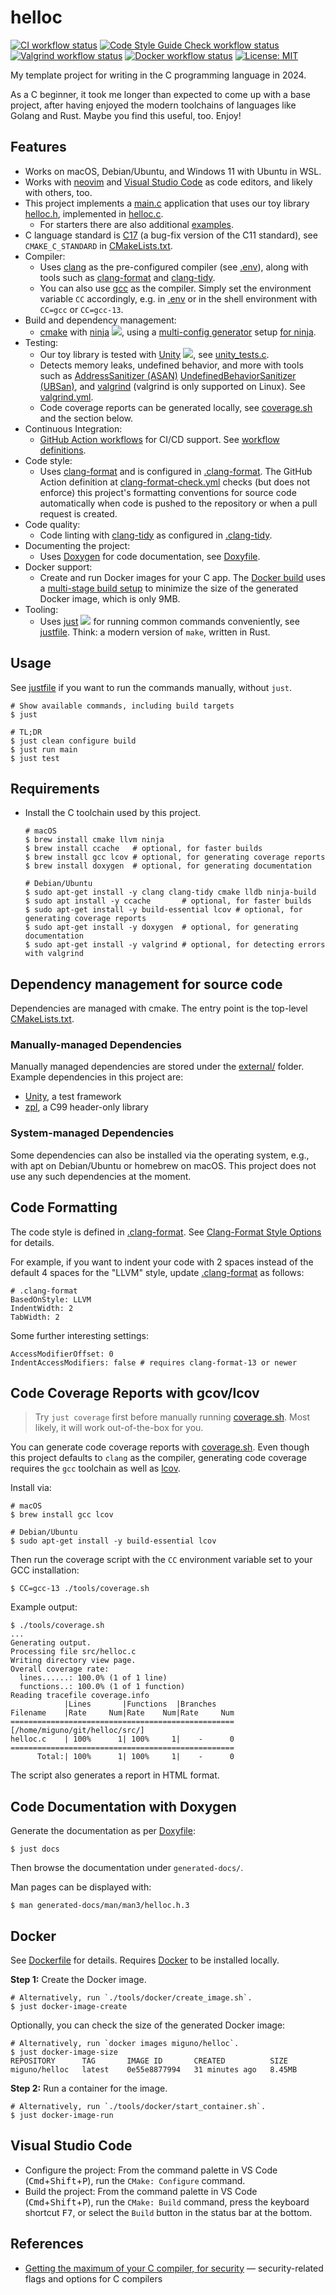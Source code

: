 # helloc

[![CI workflow status](https://github.com/miguno/helloc/actions/workflows/ci.yml/badge.svg)](https://github.com/miguno/helloc/actions/workflows/ci.yml)
[![Code Style Guide Check workflow status](https://github.com/miguno/helloc/actions/workflows/clang-format-check.yml/badge.svg)](https://github.com/miguno/helloc/actions/workflows/clang-format-check.yml)
[![Valgrind workflow status](https://github.com/miguno/helloc/actions/workflows/valgrind.yml/badge.svg)](https://github.com/miguno/helloc/actions/workflows/valgrind.yml)
[![Docker workflow status](https://github.com/miguno/helloc/actions/workflows/docker-image.yml/badge.svg)](https://github.com/miguno/helloc/actions/workflows/docker-image.yml)
[![License: MIT](https://img.shields.io/badge/License-MIT-blue.svg)](https://opensource.org/licenses/MIT)

My template project for writing in the C programming language in 2024.

As a C beginner, it took me longer than expected to come up with a base project,
after having enjoyed the modern toolchains of languages like Golang and Rust.
Maybe you find this useful, too. Enjoy!

## Features

- Works on macOS, Debian/Ubuntu, and Windows 11 with Ubuntu in WSL.
- Works with [neovim](https://neovim.io/) and
  [Visual Studio Code](https://code.visualstudio.com/)
  as code editors, and likely with others, too.
- This project implements a [main.c](src/main.c) application that uses our toy
  library [helloc.h](src/helloc.h), implemented in [helloc.c](src/helloc.c).
  - For starters there are also additional [examples](examples/).
- C language standard is [C17](https://en.cppreference.com/w/c/17)
  (a bug-fix version of the C11 standard), see
  `CMAKE_C_STANDARD` in [CMakeLists.txt](CMakeLists.txt).
- Compiler:
  - Uses [clang](https://clang.llvm.org/) as the pre-configured compiler (see
    [.env](.env)), along with tools such as
    [clang-format](https://clang.llvm.org/docs/ClangFormat.html) and
    [clang-tidy](https://clang.llvm.org/extra/clang-tidy/).
  - You can also use [gcc](https://gcc.gnu.org/) as the compiler. Simply set
    the environment variable `CC` accordingly, e.g. in [.env](.env) or
    in the shell environment with `CC=gcc` or `CC=gcc-13`.
- Build and dependency management:
  - [cmake](https://github.com/Kitware/CMake) with
    [ninja](https://github.com/ninja-build/ninja)
    ![](https://img.shields.io/github/stars/ninja-build/ninja),
    using a
    [multi-config generator](https://cmake.org/cmake/help/latest/variable/CMAKE_CONFIGURATION_TYPES.html)
    setup [for ninja](https://cmake.org/cmake/help/latest/generator/Ninja%20Multi-Config.html).
- Testing:
  - Our toy library is tested with
    [Unity](https://github.com/ThrowTheSwitch/Unity)
    ![](https://img.shields.io/github/stars/ThrowTheSwitch/Unity), see
    [unity_tests.c](test/unity_tests.c).
  - Detects memory leaks, undefined behavior, and more with tools such as
    [AddressSanitizer (ASAN)](https://clang.llvm.org/docs/AddressSanitizer.html)
    [UndefinedBehaviorSanitizer (UBSan)](https://clang.llvm.org/docs/UndefinedBehaviorSanitizer.html),
    and [valgrind](https://valgrind.org/) (valgrind is only supported on Linux).
    See [valgrind.yml](.github/workflows/valgrind.yml).
  - Code coverage reports can be generated locally, see
    [coverage.sh](tools/coverage.sh) and the section below.
- Continuous Integration:
  - [GitHub Action workflows](https://github.com/miguno/helloc/actions)
    for CI/CD support. See [workflow definitions](.github/workflows/).
- Code style:
  - Uses [clang-format](https://clang.llvm.org/docs/ClangFormat.html)
    and is configured in [.clang-format](.clang-format). The GitHub Action
    definition at
    [clang-format-check.yml](.github/workflows/clang-format-check.yml) checks
    (but does not enforce) this project's formatting conventions for source
    code automatically when code is pushed to the repository or when a pull
    request is created.
- Code quality:
  - Code linting with [clang-tidy](https://clang.llvm.org/extra/clang-tidy/) as
    configured in [.clang-tidy](.clang-tidy).
- Documenting the project:
  - Uses [Doxygen](https://www.doxygen.nl/) for code documentation, see
    [Doxyfile](Doxyfile).
- Docker support:
  - Create and run Docker images for your C app.
    The [Docker build](Dockerfile) uses a
    [multi-stage build setup](https://docs.docker.com/build/building/multi-stage/)
    to minimize the size of the generated Docker image, which is only 9MB.
- Tooling:
  - Uses [just](https://github.com/casey/just) ![](https://img.shields.io/github/stars/casey/just)
    for running common commands conveniently, see [justfile](justfile). Think:
    a modern version of `make`, written in Rust.

## Usage

See [justfile](justfile) if you want to run the commands manually, without
`just`.

```shell
# Show available commands, including build targets
$ just

# TL;DR
$ just clean configure build
$ just run main
$ just test
```

## Requirements

- Install the C toolchain used by this project.

  ```shell
  # macOS
  $ brew install cmake llvm ninja
  $ brew install ccache   # optional, for faster builds
  $ brew install gcc lcov # optional, for generating coverage reports
  $ brew install doxygen  # optional, for generating documentation

  # Debian/Ubuntu
  $ sudo apt-get install -y clang clang-tidy cmake lldb ninja-build
  $ sudo apt install -y ccache       # optional, for faster builds
  $ sudo apt-get install -y build-essential lcov # optional, for generating coverage reports
  $ sudo apt-get install -y doxygen  # optional, for generating documentation
  $ sudo apt-get install -y valgrind # optional, for detecting errors with valgrind
  ```

## Dependency management for source code

Dependencies are managed with cmake. The entry point is the top-level
[CMakeLists.txt](CMakeLists.txt).

### Manually-managed Dependencies

Manually managed dependencies are stored under the [external/](external/)
folder. Example dependencies in this project are:

- [Unity](https://github.com/ThrowTheSwitch/Unity), a test framework
- [zpl](https://github.com/zpl-c/zpl), a C99 header-only library

### System-managed Dependencies

Some dependencies can also be installed via the operating system, e.g., with
apt on Debian/Ubuntu or homebrew on macOS. This project does not use any such
dependencies at the moment.

## Code Formatting

The code style is defined in [.clang-format](.clang-format). See
[Clang-Format Style Options](https://clang.llvm.org/docs/ClangFormatStyleOptions.html)
for details.

For example, if you want to indent your code with 2 spaces instead of the
default 4 spaces for the "LLVM" style, update [.clang-format](.clang-format)
as follows:

    # .clang-format
    BasedOnStyle: LLVM
    IndentWidth: 2
    TabWidth: 2

Some further interesting settings:

    AccessModifierOffset: 0
    IndentAccessModifiers: false # requires clang-format-13 or newer

## Code Coverage Reports with gcov/lcov

> Try `just coverage` first before manually running
> [coverage.sh](tools/coverage.sh).
> Most likely, it will work out-of-the-box for you.

You can generate code coverage reports with [coverage.sh](tools/coverage.sh).
Even though this project defaults to `clang` as the compiler, generating code
coverage requires the `gcc` toolchain as well as
[lcov](https://github.com/linux-test-project/lcov).

Install via:

```shell
# macOS
$ brew install gcc lcov

# Debian/Ubuntu
$ sudo apt-get install -y build-essential lcov
```

Then run the coverage script with the `CC` environment variable set to your
GCC installation:

```shell
$ CC=gcc-13 ./tools/coverage.sh
```

Example output:

```
$ ./tools/coverage.sh
...
Generating output.
Processing file src/helloc.c
Writing directory view page.
Overall coverage rate:
  lines......: 100.0% (1 of 1 line)
  functions..: 100.0% (1 of 1 function)
Reading tracefile coverage.info
            |Lines       |Functions  |Branches
Filename    |Rate     Num|Rate    Num|Rate     Num
==================================================
[/home/miguno/git/helloc/src/]
helloc.c    | 100%      1| 100%     1|    -      0
==================================================
      Total:| 100%      1| 100%     1|    -      0
```

The script also generates a report in HTML format.

## Code Documentation with Doxygen

Generate the documentation as per [Doxyfile](Doxyfile):

```shell
$ just docs
```

Then browse the documentation under `generated-docs/`.

Man pages can be displayed with:

```shell
$ man generated-docs/man/man3/helloc.h.3
```

## Docker

See [Dockerfile](Dockerfile) for details.
Requires [Docker](https://www.docker.com/) to be installed locally.

**Step 1:** Create the Docker image.

```shell
# Alternatively, run `./tools/docker/create_image.sh`.
$ just docker-image-create
```

Optionally, you can check the size of the generated Docker image:

```shell
# Alternatively, run `docker images miguno/helloc`.
$ just docker-image-size
REPOSITORY      TAG       IMAGE ID       CREATED          SIZE
miguno/helloc   latest    0e55e8877994   31 minutes ago   8.45MB
```

**Step 2:** Run a container for the image.

```shell
# Alternatively, run `./tools/docker/start_container.sh`.
$ just docker-image-run
```

## Visual Studio Code

- Configure the project: From the command palette in VS Code
  (<kbd>Cmd</kbd>+<kbd>Shift</kbd>+<kbd>P</kbd>),
  run the `CMake: Configure` command.
- Build the project: From the command palette in VS Code
  (<kbd>Cmd</kbd>+<kbd>Shift</kbd>+<kbd>P</kbd>),
  run the `CMake: Build` command, press the keyboard shortcut <kbd>F7</kbd>,
  or select the `Build` button in the status bar at the bottom.

## References

- [Getting the maximum of your C compiler, for
  security](https://airbus-seclab.github.io/c-compiler-security/clang_compilation.html)
  — security-related flags and options for C compilers
